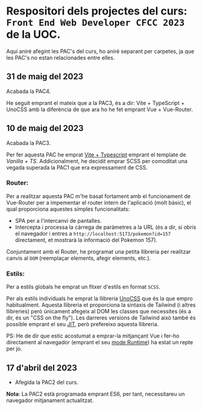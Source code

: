 # Respositori dels projectes del curs: `Front End Web Developer CFCC 2023` de la UOC.

Aquí aniré afegint les PAC's del curs, ho aniré separant per carpetes, ja que les PAC's no estan relacionades entre elles.

## 31 de maig del 2023

Acabada la PAC4.

He seguit emprant el mateix que a la PAC3, és a dir: Vite + TypeScript + UnoCSS amb la diferència de que ara ho he fet emprant Vue + Vue-Router.

## 10 de maig del 2023

Acabada la PAC3.

Per fer aquesta PAC he emprat [Vite + Typescript](https://vitejs.dev/guide/#scaffolding-your-first-vite-project) emprant el template de _Vanilla + TS_.
Addicionalment, he decidit emprar SCSS per comoditat una vegada superada la PAC1 que era expressament de CSS.

### Router:

Per a realitzar aquesta PAC m'he basat fortament amb el funcionament de Vue-Router per a impementar el router intern de l'aplicació (molt bàsic), el qual proporciona aquestes simples funcionalitats:

- SPA per a l'intercanvi de pantalles.
- Intercepta i processa la càrrega de paràmetres a la URL (és a dir, si obris el navegador i entres a `http://localhost:5173/pokemon?id=157` directament, et mostrarà la informació del Pokemon 157).

Conjuntament amb el Router, he programat una petita llibreria per realitzar canvis al `DOM` (reemplaçar elements, afegir elements, etc.).

### Estils:

Per a estils globals he emprat un fitxer d'estils en format `SCSS`.

Per als estils individuals he emprat la llibreria [UnoCSS](https://unocss.dev/) que és la que empro habitualment.
Aquesta llibreria et proporciona la sintaxis de Tailwind (i altres llibreries) però únicament afegeix al DOM les classes que necessites (és a dir, és un "CSS on the fly"). Les darreres versions de Tailwind això també és possible emprant el seu [JIT](https://v2.tailwindcss.com/docs/just-in-time-mode), però prefereixo aquesta llibreria.

PS: He de dir que estic acostumat a emprar-la mitjançant Vue i fer-ho directament al navegador (emprant el seu [mode Runtime](https://unocss.dev/integrations/runtime)) ha estat un repte per jo.

## 17 d'abril del 2023

- Afegida la PAC2 del curs.

**Nota**: La PAC2 està programada emprant ES6, per tant, necessitareu un navegador mitjanament actualitzat.
